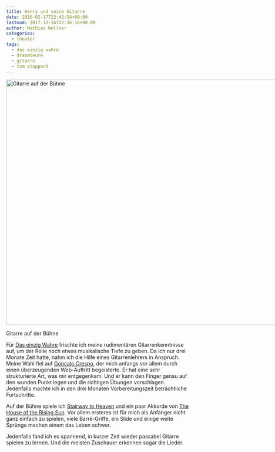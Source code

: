 ```yaml
---
title: Henry und seine Gitarre
date: 2016-02-17T22:42:54+00:00
lastmod: 2017-12-16T22:36:16+00:00
author: Mathias Wellner
categories:
  - theater
tags:
  - das einzig wahre
  - dramateure
  - gitarre
  - tom stoppard
---
```

<div id="attachment_6502" style="width: 1010px" class="wp-caption aligncenter">
  <img src="http://www.mwellner.de/wp-uploads/2016/02/guitar.jpg" alt="Gitarre auf der Bühne" width="1000" height="667" class="size-full wp-image-6502" srcset="http://www.mwellner.de/wp-uploads/2016/02/guitar.jpg 1000w, http://www.mwellner.de/wp-uploads/2016/02/guitar-350x233.jpg 350w, http://www.mwellner.de/wp-uploads/2016/02/guitar-225x150.jpg 225w, http://www.mwellner.de/wp-uploads/2016/02/guitar-150x100.jpg 150w" sizes="(max-width: 1000px) 100vw, 1000px" />
  
  <p class="wp-caption-text">
    Gitarre auf der Bühne
  </p>
</div>

Für <a href="http://dramateure.ch/wordpress/produktionen/das-einzig-wahre/" title="Das einzig Wahre" target="_blank">Das einzig Wahre</a> frischte ich meine rudimentären Gitarrenkenntnisse auf, um der Rolle noch etwas musikalische Tiefe zu geben. Da ich nur drei Monate Zeit hatte, nahm ich die Hilfe eines Gitarrenlehrers in Anspruch. Meine Wahl fiel auf <a href="http://zuerichgitarrenunterricht.ch/" title="Gitarrenunterricht" target="_blank">Goncalo Crespo</a>, der mich anfangs vor allem durch einen überzeugenden Web-Auftritt begeisterte. Er hat eine sehr strukturierte Art, was mir entgegenkam. Und er kann den Finger genau auf den wunden Punkt legen und die richtigen Übungen vorschlagen. Jedenfalls machte ich in den drei Monaten Vorbereitungszeit beträchtliche Fortschritte. 

Auf der Bühne spiele ich <a href="https://de.wikipedia.org/wiki/Stairway_to_Heaven" title="Stairway to Heaven" target="_blank">Stairway to Heaven</a> und ein paar Akkorde von <a href="https://de.wikipedia.org/wiki/The_House_of_the_Rising_Sun" title="The House of the Rising Sun" target="_blank">The House of the Rising Sun</a>. Vor allem ersteres ist für mich als Anfänger nicht ganz einfach zu spielen, viele Barré-Griffe, ein Slide und einige weite Sprünge machen einem das Leben schwer. 

Jedenfalls fand ich es spannend, in kurzer Zeit wieder passabel Gitarre spielen zu lernen. Und die meisten Zuschauer erkennen sogar die Lieder.